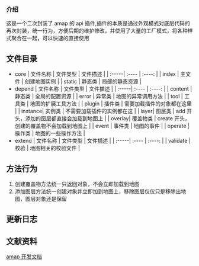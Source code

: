### 介绍

这是一个二次封装了 amap 的 api 插件,插件的本质是通过外观模式对底层代码的再次封装，统一行为，方便后期的维护修改，并使用了大量的工厂模式，将各种样式聚合在一起，可以快速的直接使用

## 文件目录

- core
  | 文件名称 | 文件类型 | 文件描述 |
  | :-----| :---- | :----: |
  | index | 主文件 | 创建地图实例 |
  | static | 静态类 | 局部的静态资源 |
- depend
  | 文件名称 | 文件类型 | 文件描述 |
  | :-----| :---- | :----: |
  | content | 静态类 | 全局的配置资源 |
  | error | 异常类 | 地图的异常调用方法 |
  | tool | 工具类 | 地图的扩展工具方法 |
  | plugin | 插件类 | 需要加载插件的对象都在这里 |
  | instance| 实例类 | 不需要加载插件的实例都在这 |
  | layer| 图层类 | add 开头，添加的图层都直接会加载到地图上 |
  | overlay| 覆盖物类 | create 开头，创建的覆盖物不会加载到地图上 |
  | event | 事件类 | 地图的事件 |
  | operate | 操作类 | 地图的一些操作方法 |
- extend
  | 文件名称 | 文件类型 | 文件描述 |
  | :-----| :---- | :----: |
  | validate | 校验 | 地图相关的校验文件 |

## 方法行为

1. 创建覆盖物方法统一只返回对象，不会立即加载到地图
2. 添加图层方法统一创建对象并立即加到地图上，移除图层仅仅只是移除出地图，图层对象还是保留

## 更新日志

## 文献资料

[amap 开发文档](https://lbs.amap.com/)
